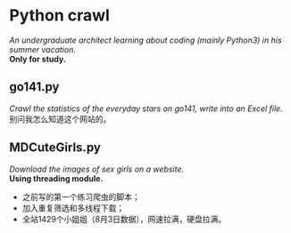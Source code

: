 # Python crawl<br>
*An undergraduate architect learning about coding (mainly Python3) in his summer vacation.*<br>
**Only for study.**<br>
## go141.py<br>
*Crawl the statistics of the everyday stars on go141, write into an Excel file.*<br>
别问我怎么知道这个网站的。<br>
## MDCuteGirls.py<br>
*Download the images of sex girls on a website.*<br>
**Using threading module.**<br>
* 之前写的第一个练习爬虫的脚本；
* 加入重复筛选和多线程下载；
* 全站1429个小姐姐（8月3日数据），网速拉满，硬盘拉满。

